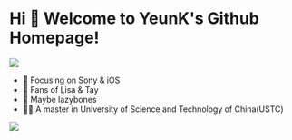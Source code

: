 # Hi 🎉 Welcome to YeunK's Github Homepage!

<img src="https://readme-typing-svg.herokuapp.com/?lines=In-game;There%20is%20nothing%20to%20see%20here.&font=Roboto" />

- 📙 Focusing on Sony & iOS
- 💎 Fans of Lisa & Tay 
- 👻 Maybe lazybones
- 🧑‍🎓 A master in University of Science and Technology of China(USTC)


<img align="top" src="https://github-readme-stats.vercel.app/api?username=YeunKSuzy&show_icons=true&icon_color=CE1D2D&text_color=718096&bg_color=ffffff&hide_title=true" />


<!--
**YeunkSuzy/YeunkSuzy** is a ✨ _special_ ✨ repository because its `README.md` (this file) appears on your GitHub profile.

Here are some ideas to get you started:

- 🔭 I’m currently working on ...
- 🌱 I’m currently learning ...
- 👯 I’m looking to collaborate on ...
- 🤔 I’m looking for help with ...
- 💬 Ask me about ...
- 📫 How to reach me: ...
- 😄 Pronouns: ...
- ⚡ Fun fact: ...
-->
